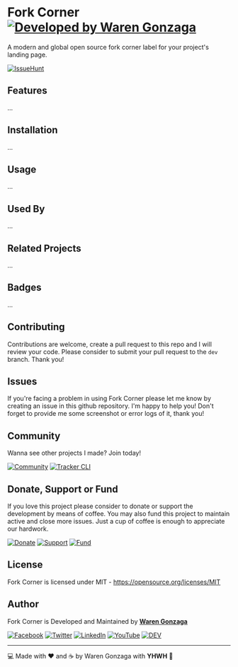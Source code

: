 # Fork Corner [![Developed by Waren Gonzaga](https://img.shields.io/badge/Developed%20by-Waren%20Gonzaga-blue.svg?longCache=true&style=for-the-badge)](https://github.com/warengonzaga)

A modern and global open source fork corner label for your project's landing page.

[![IssueHunt](https://issuehunt.io/static/embed/issuehunt-button-v1.svg)](https://issuehunt.io/r/WarenGonzaga/fork-corner)

## Features

...

## Installation

...

## Usage

...

## Used By

...

## Related Projects

...

## Badges

...

## Contributing

Contributions are welcome, create a pull request to this repo and I will review your code. Please consider to submit your pull request to the ```dev``` branch. Thank you!

## Issues

If you're facing a problem in using Fork Corner please let me know by creating an issue in this github repository. I'm happy to help you! Don't forget to provide me some screenshot or error logs of it, thank you!

## Community

Wanna see other projects I made? Join today!

[![Community](https://discordapp.com/api/guilds/659684980137656340/widget.png?style=banner2)](https://discord.io/warengonzaga) [![Tracker CLI](https://discordapp.com/api/guilds/694612151444439081/widget.png?style=banner2)](https://discord.io/trackercli)

## Donate, Support or Fund

If you love this project please consider to donate or support the development by means of coffee. You may also fund this project to maintain active and close more issues. Just a cup of coffee is enough to appreciate our hardwork.

[![Donate](https://img.shields.io/badge/Donate-PayPal-blue.svg?style=for-the-badge)](https://paypal.me/warengonzagaofficial) [![Support](https://img.shields.io/badge/Support-Buy%20Me%20A%20Coffee-orange.svg?style=for-the-badge)](https://buymeacoff.ee/warengonzaga) [![Fund](https://img.shields.io/badge/Fund-IssueHunt-%2300A156.svg?style=for-the-badge)](https://issuehunt.io/r/WarenGonzaga/buymeacoffee.js)

## License

Fork Corner is licensed under MIT - <https://opensource.org/licenses/MIT>

## Author

Fork Corner is Developed and Maintained by **[Waren Gonzaga](https://github.com/warengonzaga)**

[![Facebook](https://img.shields.io/badge/facebook-%231877F2.svg?&style=for-the-badge&logo=facebook&logoColor=white)](https://facebook.com/warengonzagaofficial) [![Twitter](https://img.shields.io/badge/twitter-%231DA1F2.svg?&style=for-the-badge&logo=twitter&logoColor=white)](https://twitter.com/warengonzaga) [![LinkedIn](https://img.shields.io/badge/linkedin-%230077B5.svg?&style=for-the-badge&logo=linkedin&logoColor=white)](https://linkedin.com/in/warengonzagaofficial) [![YouTube](https://img.shields.io/badge/youtube-%23FF0000.svg?&style=for-the-badge&logo=youtube&logoColor=white)](https://youtube.com/warengonzaga) [![DEV](https://img.shields.io/badge/DEV-%23000000.svg?&style=for-the-badge&logo=dev.to&logoColor=white)](https://dev.to/warengonzaga)

---

:computer: Made with :heart: and :coffee: by Waren Gonzaga with **YHWH** :pray:
